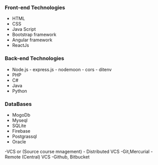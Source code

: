 ### Front-end Technologies

- HTML
- CSS
- Java Script
- Bootstrap framework
- Angular framework
- ReactJs

### Back-end Technologies

- Node.js
      - express.js
      - nodemoon
      - cors
      - ditenv
- PHP
- C#
- Java
- Python

### DataBases

- MogoDb
- Myseql
- SQLite
- Firebase
- Postgrassql
- Oracle

-VCS or (Source course mnagement)
       - Distributed VCS
              -Git,Mercurial
       - Remote (Central) VCS
              -Github, Bitbucket
